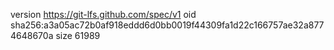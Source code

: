 version https://git-lfs.github.com/spec/v1
oid sha256:a3a05ac72b0af918eddd6d0bb0019f44309fa1d22c166757ae32a8774648670a
size 61989
